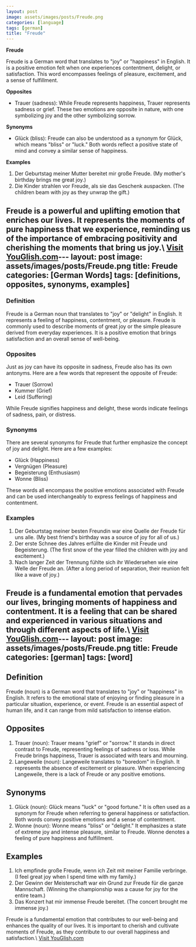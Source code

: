 ```yaml
---
layout: post
image: assets/images/posts/Freude.png
categories: [language]
tags: [german]
title: "Freude"
---
```


**Freude**

Freude is a German word that translates to "joy" or "happiness" in English. It is a positive emotion felt when one experiences contentment, delight, or satisfaction. This word encompasses feelings of pleasure, excitement, and a sense of fulfillment.

**Opposites**

- Trauer (sadness): While Freude represents happiness, Trauer represents sadness or grief. These two emotions are opposite in nature, with one symbolizing joy and the other symbolizing sorrow.

**Synonyms**

- Glück (bliss): Freude can also be understood as a synonym for Glück, which means "bliss" or "luck." Both words reflect a positive state of mind and convey a similar sense of happiness.

**Examples**

1. Der Geburtstag meiner Mutter bereitet mir große Freude. (My mother's birthday brings me great joy.)
2. Die Kinder strahlen vor Freude, als sie das Geschenk auspacken. (The children beam with joy as they unwrap the gift.)

Freude is a powerful and uplifting emotion that enriches our lives. It represents the moments of pure happiness that we experience, reminding us of the importance of embracing positivity and cherishing the moments that bring us joy.\ <a id="yg-widget-0" class="youglish-widget" data-query="Freude" data-lang="german" data-components="8412" data-auto-start="0" data-bkg-color="theme_light" data-title="How%20to%20pronounce%20Freude%20in%20German"  rel="nofollow" href="https://youglish.com">Visit YouGlish.com</a><script async src="https://youglish.com/public/emb/widget.js" charset="utf-8"></script>---
layout: post
image: assets/images/posts/Freude.png
title: Freude
categories: [German Words]
tags: [definitions, opposites, synonyms, examples]
---

### Definition

Freude is a German noun that translates to "joy" or "delight" in English. It represents a feeling of happiness, contentment, or pleasure. Freude is commonly used to describe moments of great joy or the simple pleasure derived from everyday experiences. It is a positive emotion that brings satisfaction and an overall sense of well-being.

### Opposites

Just as joy can have its opposite in sadness, Freude also has its own antonyms. Here are a few words that represent the opposite of Freude:

- Trauer (Sorrow)
- Kummer (Grief)
- Leid (Suffering)

While Freude signifies happiness and delight, these words indicate feelings of sadness, pain, or distress.

### Synonyms

There are several synonyms for Freude that further emphasize the concept of joy and delight. Here are a few examples:

- Glück (Happiness)
- Vergnügen (Pleasure)
- Begeisterung (Enthusiasm)
- Wonne (Bliss)

These words all encompass the positive emotions associated with Freude and can be used interchangeably to express feelings of happiness and contentment.

### Examples

1. Der Geburtstag meiner besten Freundin war eine Quelle der Freude für uns alle. (My best friend's birthday was a source of joy for all of us.)
2. Der erste Schnee des Jahres erfüllte die Kinder mit Freude und Begeisterung. (The first snow of the year filled the children with joy and excitement.)
3. Nach langer Zeit der Trennung fühlte sich ihr Wiedersehen wie eine Welle der Freude an. (After a long period of separation, their reunion felt like a wave of joy.)

Freude is a fundamental emotion that pervades our lives, bringing moments of happiness and contentment. It is a feeling that can be shared and experienced in various situations and through different aspects of life.\ <a id="yg-widget-0" class="youglish-widget" data-query="Freude" data-lang="german" data-components="8412" data-auto-start="0" data-bkg-color="theme_light" data-title="How%20to%20pronounce%20Freude%20in%20German"  rel="nofollow" href="https://youglish.com">Visit YouGlish.com</a><script async src="https://youglish.com/public/emb/widget.js" charset="utf-8"></script>---
layout: post
image: assets/images/posts/Freude.png
title: Freude
categories: [german]
tags: [word]
---

## Definition

Freude (noun) is a German word that translates to "joy" or "happiness" in English. It refers to the emotional state of enjoying or finding pleasure in a particular situation, experience, or event. Freude is an essential aspect of human life, and it can range from mild satisfaction to intense elation.

## Opposites

1. Trauer (noun): Trauer means "grief" or "sorrow." It stands in direct contrast to Freude, representing feelings of sadness or loss. While Freude brings happiness, Trauer is associated with tears and mourning.
2. Langeweile (noun): Langeweile translates to "boredom" in English. It represents the absence of excitement or pleasure. When experiencing Langeweile, there is a lack of Freude or any positive emotions.

## Synonyms

1. Glück (noun): Glück means "luck" or "good fortune." It is often used as a synonym for Freude when referring to general happiness or satisfaction. Both words convey positive emotions and a sense of contentment.
2. Wonne (noun): Wonne means "bliss" or "delight." It emphasizes a state of extreme joy and intense pleasure, similar to Freude. Wonne denotes a feeling of pure happiness and fulfillment.

## Examples

1. Ich empfinde große Freude, wenn ich Zeit mit meiner Familie verbringe. (I feel great joy when I spend time with my family.)
2. Der Gewinn der Meisterschaft war ein Grund zur Freude für die ganze Mannschaft. (Winning the championship was a cause for joy for the entire team.)
3. Das Konzert hat mir immense Freude bereitet. (The concert brought me immense joy.)

Freude is a fundamental emotion that contributes to our well-being and enhances the quality of our lives. It is important to cherish and cultivate moments of Freude, as they contribute to our overall happiness and satisfaction.\ <a id="yg-widget-0" class="youglish-widget" data-query="Freude" data-lang="german" data-components="8412" data-auto-start="0" data-bkg-color="theme_light" data-title="How%20to%20pronounce%20Freude%20in%20German"  rel="nofollow" href="https://youglish.com">Visit YouGlish.com</a><script async src="https://youglish.com/public/emb/widget.js" charset="utf-8"></script>